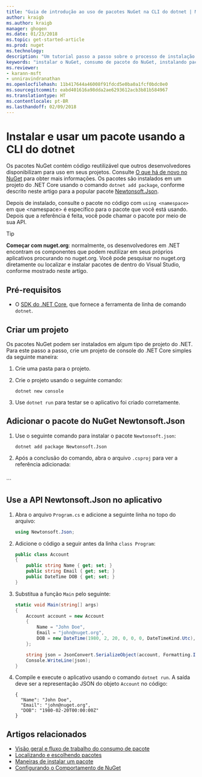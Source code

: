 ```yaml
---
title: "Guia de introdução ao uso de pacotes NuGet na CLI do dotnet | Microsoft Docs"
author: kraigb
ms.author: kraigb
manager: ghogen
ms.date: 01/23/2018
ms.topic: get-started-article
ms.prod: nuget
ms.technology: 
description: "Um tutorial passo a passo sobre o processo de instalação e uso de um pacote NuGet em um projeto .NET Core."
keywords: "instalar o NuGet, consumo de pacote do NuGet, instalando pacotes do NuGet, referências de pacote do NuGet, usando pacotes do NuGet"
ms.reviewer:
- karann-msft
- unniravindranathan
ms.openlocfilehash: 11b417644a46008f91fdcd5e0ba0a1fcf0bdc0e0
ms.sourcegitcommit: eabd401616a98dda2ae6293612acb3b81b584967
ms.translationtype: HT
ms.contentlocale: pt-BR
ms.lasthandoff: 02/09/2018
---
```

# <a name="install-and-use-a-package-using-the-dotnet-cli"></a>Instalar e usar um pacote usando a CLI do dotnet

Os pacotes NuGet contém código reutilizável que outros desenvolvedores disponibilizam para uso em seus projetos. Consulte [O que há de novo no NuGet](../What-is-NuGet.md) para obter mais informações. Os pacotes são instalados em um projeto do .NET Core usando o comando `dotnet add package`, conforme descrito neste artigo para a popular pacote [Newtonsoft.Json](https://www.nuget.org/packages/Newtonsoft.Json/).

Depois de instalado, consulte o pacote no código com `using <namespace>` em que \<namespace\> é específico para o pacote que você está usando. Depois que a referência é feita, você pode chamar o pacote por meio de sua API.

> [!Tip]
> **Começar com nuget.org**: normalmente, os desenvolvedores em .NET encontram os componentes que podem reutilizar em seus próprios aplicativos procurando no nuget.org. Você pode pesquisar no nuget.org diretamente ou localizar e instalar pacotes de dentro do Visual Studio, conforme mostrado neste artigo.

## <a name="pre-requisites"></a>Pré-requisitos

- O [SDK do .NET Core](https://www.microsoft.com/net/download/), que fornece a ferramenta de linha de comando `dotnet`.

## <a name="create-a-project"></a>Criar um projeto

Os pacotes NuGet podem ser instalados em algum tipo de projeto do .NET. Para este passo a passo, crie um projeto de console do .NET Core simples da seguinte maneira:

1. Crie uma pasta para o projeto.

1. Crie o projeto usando o seguinte comando:

    ```cli
    dotnet new console
    ```

1. Use `dotnet run` para testar se o aplicativo foi criado corretamente.

## <a name="add-the-newtonsoftjson-nuget-package"></a>Adicionar o pacote do NuGet Newtonsoft.Json

1. Use o seguinte comando para instalar o pacote `Newtonsoft.json`:

    ```cli
    dotnet add package Newtonsoft.Json
    ```

1. Após a conclusão do comando, abra o arquivo `.csproj` para ver a referência adicionada:

    ```xml
  <ItemGroup>
    <PackageReference Include="Newtonsoft.Json" Version="10.0.3" />
  </ItemGroup>
    ```

## <a name="use-the-newtonsoftjson-api-in-the-app"></a>Use a API Newtonsoft.Json no aplicativo

1. Abra o arquivo `Program.cs` e adicione a seguinte linha no topo do arquivo:

    ```cs
    using Newtonsoft.Json;
    ```

1. Adicione o código a seguir antes da linha `class Program`:

    ```cs
    public class Account
    {
        public string Name { get; set; }
        public string Email { get; set; }
        public DateTime DOB { get; set; }
    }
    ```

1. Substitua a função `Main` pelo seguinte:

    ```cs
    static void Main(string[] args)
    {
        Account account = new Account
        {
            Name = "John Doe",
            Email = "john@nuget.org",
            DOB = new DateTime(1980, 2, 20, 0, 0, 0, DateTimeKind.Utc),
        };

        string json = JsonConvert.SerializeObject(account, Formatting.Indented);
        Console.WriteLine(json);
    }
    ```

1. Compile e execute o aplicativo usando o comando `dotnet run`. A saída deve ser a representação JSON do objeto `Account` no código:

    ```output
    {
      "Name": "John Doe",
      "Email": "john@nuget.org",
      "DOB": "1980-02-20T00:00:00Z"
    }
    ```

## <a name="related-articles"></a>Artigos relacionados

- [Visão geral e fluxo de trabalho do consumo de pacote](../consume-packages/overview-and-workflow.md)
- [Localizando e escolhendo pacotes](../consume-packages/finding-and-choosing-packages.md)
- [Maneiras de instalar um pacote](../consume-packages/ways-to-install-a-package.md)
- [Configurando o Comportamento de NuGet](../consume-packages/configuring-nuget-behavior.md)
